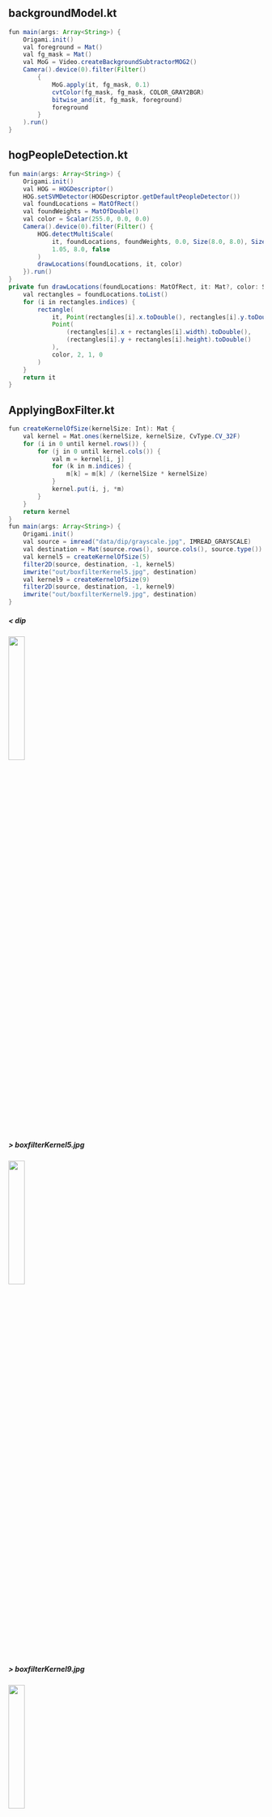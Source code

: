 ## backgroundModel.kt
```java
fun main(args: Array<String>) {
    Origami.init()
    val foreground = Mat()
    val fg_mask = Mat()
    val MoG = Video.createBackgroundSubtractorMOG2()
    Camera().device(0).filter(Filter()
        {
            MoG.apply(it, fg_mask, 0.1)
            cvtColor(fg_mask, fg_mask, COLOR_GRAY2BGR)
            bitwise_and(it, fg_mask, foreground)
            foreground
        }
    ).run()
}
```

## hogPeopleDetection.kt
```java
fun main(args: Array<String>) {
    Origami.init()
    val HOG = HOGDescriptor()
    HOG.setSVMDetector(HOGDescriptor.getDefaultPeopleDetector())
    val foundLocations = MatOfRect()
    val foundWeights = MatOfDouble()
    val color = Scalar(255.0, 0.0, 0.0)
    Camera().device(0).filter(Filter() {
        HOG.detectMultiScale(
            it, foundLocations, foundWeights, 0.0, Size(8.0, 8.0), Size(32.0, 32.0),
            1.05, 8.0, false
        )
        drawLocations(foundLocations, it, color)
    }).run()
}
private fun drawLocations(foundLocations: MatOfRect, it: Mat?, color: Scalar): Mat? {
    val rectangles = foundLocations.toList()
    for (i in rectangles.indices) {
        rectangle(
            it, Point(rectangles[i].x.toDouble(), rectangles[i].y.toDouble()),
            Point(
                (rectangles[i].x + rectangles[i].width).toDouble(),
                (rectangles[i].y + rectangles[i].height).toDouble()
            ),
            color, 2, 1, 0
        )
    }
    return it
}
```

## ApplyingBoxFilter.kt
```java
fun createKernelOfSize(kernelSize: Int): Mat {
    val kernel = Mat.ones(kernelSize, kernelSize, CvType.CV_32F)
    for (i in 0 until kernel.rows()) {
        for (j in 0 until kernel.cols()) {
            val m = kernel[i, j]
            for (k in m.indices) {
                m[k] = m[k] / (kernelSize * kernelSize)
            }
            kernel.put(i, j, *m)
        }
    }
    return kernel
}
fun main(args: Array<String>) {
    Origami.init()
    val source = imread("data/dip/grayscale.jpg", IMREAD_GRAYSCALE)
    val destination = Mat(source.rows(), source.cols(), source.type())
    val kernel5 = createKernelOfSize(5)
    filter2D(source, destination, -1, kernel5)
    imwrite("out/boxfilterKernel5.jpg", destination)
    val kernel9 = createKernelOfSize(9)
    filter2D(source, destination, -1, kernel9)
    imwrite("out/boxfilterKernel9.jpg", destination)
}
```
##### < dip 
<img src="data/dip/grayscale.jpg" height=25% width=25%/>

##### > boxfilterKernel5.jpg 
<img src="out/boxfilterKernel5.jpg" height=25% width=25%/>

##### > boxfilterKernel9.jpg 
<img src="out/boxfilterKernel9.jpg" height=25% width=25%/>


## GaussianFilter.kt
```java
fun main(args: Array<String>) {
    Origami.init()
    val source = imread("data/dip/digital_image_processing.jpg", IMREAD_COLOR)
    val destination = Mat(source.rows(), source.cols(), source.type())
    GaussianBlur(source, destination, Size(11.0, 11.0), 0.0)
    imwrite("out/gaussianblur1.jpg", destination)
    GaussianBlur(source, destination, Size(45.0, 45.0), 0.0)
    imwrite("out/gaussianblur45.jpg", destination)
}
```
##### < dip 
<img src="data/dip/digital_image_processing.jpg" height=25% width=25%/>

##### > gaussianblur1.jpg 
<img src="out/gaussianblur1.jpg" height=25% width=25%/>

##### > gaussianblur45.jpg 
<img src="out/gaussianblur45.jpg" height=25% width=25%/>


## ApplyingWatermarkWithROI.kt
```java
fun main(args: Array<String>) {
    Origami.init()
    val source = imread("data/dip/digital_image_processing.jpg", IMREAD_COLOR)
    val waterMark = imread("data/dip/watermark.jpg", IMREAD_COLOR)
    val ROI = Rect(20, 20, waterMark.cols(), waterMark.rows())
    addWeighted(source.submat(ROI), 0.8, waterMark, 0.2, 1.0, source.submat(ROI))
    imwrite("out/watermarkedROI.jpg", source)
}
```
##### < dip 
<img src="data/dip/digital_image_processing.jpg" height=25% width=25%/>

##### < dip 
<img src="data/dip/watermark.jpg" height=25% width=25%/>

##### > watermarkedROI.jpg 
<img src="out/watermarkedROI.jpg" height=25% width=25%/>


## EnhanceImageSharpness.kt
```java
fun main(args: Array<String>) {
    Origami.init()
    val source = imread("data/dip/digital_image_processing.jpg", IMREAD_COLOR)
    val destination = Mat(source.rows(), source.cols(), source.type())
    GaussianBlur(source, destination, Size(1.0, 1.0), 10.0)
    addWeighted(source, 1.5, destination, -0.5, 0.0, destination)
    imwrite("out/sharp.jpg", destination)
}
```
##### < dip 
<img src="data/dip/digital_image_processing.jpg" height=25% width=25%/>

##### > sharp.jpg 
<img src="out/sharp.jpg" height=25% width=25%/>


## Sobel.kt
```java
fun main(args: Array<String>) {
    init()
    val kernelSize = 3
    val source = imread("data/dip/grayscale.jpg", IMREAD_GRAYSCALE)
    val destination = Mat(source.rows(), source.cols(), source.type())
    val kernel: Mat = object : Mat(kernelSize, kernelSize, CV_32F) {
        init {
            put(0, 0, -1.0)
            put(0, 1, 0.0)
            put(0, 2, 1.0)
            put(1, 0, - 2.0)
            put(1, 1, 0.0)
            put(1, 2, 2.0)
            put(2, 0, -1.0)
            put(2, 1, 0.0)
            put(2, 2, 1.0)
        }
    }
    filter2D(source, destination, -1, kernel)
    imwrite("out/sobel.jpg", destination)
}
```
##### < dip 
<img src="data/dip/grayscale.jpg" height=25% width=25%/>

##### > sobel.jpg 
<img src="out/sobel.jpg" height=25% width=25%/>


## EnhanceImageBrightness.kt
```java
fun main(args: Array<String>) {
    Origami.init()
    var alpha = 2.0
    var beta = 50.0
    val source = imread("data/dip/digital_image_processing.jpg", IMREAD_COLOR)
    val destination = Mat(source.rows(), source.cols(), source.type())
    source.convertTo(destination, -1, alpha, beta)
    imwrite("out/brightWithAlpha2Beta50.jpg", destination)
}
```
##### < dip 
<img src="data/dip/digital_image_processing.jpg" height=25% width=25%/>

##### > brightWithAlpha2Beta50.jpg 
<img src="out/brightWithAlpha2Beta50.jpg" height=25% width=25%/>


## Prewitt.kt
```java
fun main(args: Array<String>) {
    init()
    val kernelSize = 3
    val source = imread("data/dip/grayscale.jpg", IMREAD_GRAYSCALE)
    val destination = Mat(source.rows(), source.cols(), source.type())
    val kernel: Mat = object : Mat(kernelSize, kernelSize, CV_32F) {
        init {
            put(0, 0, -1.0)
            put(0, 1, 0.0)
            put(0, 2, 1.0)
            put(1, 0, -1.0)
            put(1, 1, 0.0)
            put(1, 2, 1.0)
            put(2, 0, -1.0)
            put(2, 1, 0.0)
            put(2, 2, 1.0)
        }
    }
    filter2D(source, destination, -1, kernel)
    imwrite("out/prewitt.jpg", destination)
}
```
##### < dip 
<img src="data/dip/grayscale.jpg" height=25% width=25%/>

##### > prewitt.jpg 
<img src="out/prewitt.jpg" height=25% width=25%/>


## ZoomingEffect.kt
```java
fun main(args: Array<String>) {
    Origami.init()
    val source = imread("data/dip/grayscale.jpg", IMREAD_GRAYSCALE)
    val zoomingFactor = 3
    val destination = Mat(source.rows(), source.cols(), source.type())
    resize(
        source,
        destination,
        destination.size(),
        zoomingFactor.toDouble(),
        zoomingFactor.toDouble(),
        INTER_LINEAR
    )
    imwrite("out/zoomed2.jpg", destination)
}
```
##### < dip 
<img src="data/dip/grayscale.jpg" height=25% width=25%/>

##### > zoomed2.jpg 
<img src="out/zoomed2.jpg" height=25% width=25%/>


## Kirsch.kt
```java
fun main(args: Array<String>) {
    init()
    val kernelSize = 3
    val source = imread("data/dip/grayscale.jpg", IMREAD_GRAYSCALE)
    val destination = Mat(source.rows(), source.cols(), source.type())
    val kernel: Mat = object : Mat(kernelSize, kernelSize, CV_32F) {
        init {
            put(0, 0, -3.0)
            put(0, 1, -3.0)
            put(0, 2, -3.0)
            put(1, 0, -3.0)
            put(1, 1, -3.0)
            put(1, 2, -3.0)
            put(2, 0, 5.0)
            put(2, 1, 5.0)
            put(2, 2, 5.0)
        }
    }
    filter2D(source, destination, -1, kernel)
    imwrite("out/kirsch.jpg", destination)
}
```
##### < dip 
<img src="data/dip/grayscale.jpg" height=25% width=25%/>

##### > kirsch.jpg 
<img src="out/kirsch.jpg" height=25% width=25%/>


## Pixelize.kt
```java
/**
 */
fun main(args: Array<String>) {
    init()
    val (source, temp,target) = listOf(imread("data/bear.png"), Mat(),Mat())
     val (w, h) = listOf(16.0, 16.0)
    resize(source, temp, Size(w, h), 1.0,1.0, INTER_LINEAR)
    resize(temp, target, source.size(), 1.0,1.0,INTER_NEAREST)
    imwrite("out/pixelized.jpg", target)
}
```
##### < bear.png 
<img src="data/bear.png" height=25% width=25%/>

##### > pixelized.jpg 
<img src="out/pixelized.jpg" height=25% width=25%/>


## ImageShapeConversions.kt
```java
fun main(args: Array<String>) {
    Origami.init()
    val input = File("data/dip/digital_image_processing.jpg")
    val image = ImageIO.read(input)
    val data = (image.raster.dataBuffer as DataBufferByte).data
    val mat = Mat(image.height, image.width, CvType.CV_8UC3)
    mat.put(0, 0, data)
    val mat1 = Mat(image.height, image.width, CvType.CV_8UC3)
    flip(mat, mat1, -1)
    val data1 = ByteArray(mat1.rows() * mat1.cols() * mat1.elemSize().toInt())
    mat1[0, 0, data1]
    val image1 = BufferedImage(mat1.cols(), mat1.rows(), 5)
    image1.raster.setDataElements(0, 0, mat1.cols(), mat1.rows(), data1)
    val outout = File("hsv.jpg")
    ImageIO.write(image1, "jpg", outout)
}
```

## BasicThresholding.kt
```java
fun main(args: Array<String>) {
    Origami.init()
    val source = imread("data/dip/digital_image_processing.jpg", IMREAD_COLOR)
    val destination = Mat(source.rows(), source.cols(), source.type())
    threshold(source, destination, 127.0, 255.0, THRESH_TOZERO)
    imwrite("out/ThreshZero.jpg", destination)
    threshold(source, destination, 127.0, 255.0, THRESH_TOZERO_INV)
    imwrite("out/ThreshZeroInv.jpg", destination)
    threshold(source, destination, 127.0, 255.0, THRESH_BINARY)
    imwrite("out/ThreshBinary.jpg", destination)
    threshold(source, destination, 127.0, 255.0, THRESH_BINARY_INV)
    imwrite("out/ThreshBinaryInv.jpg", destination)
}
```
##### < dip 
<img src="data/dip/digital_image_processing.jpg" height=25% width=25%/>

##### > ThreshZero.jpg 
<img src="out/ThreshZero.jpg" height=25% width=25%/>

##### > ThreshZeroInv.jpg 
<img src="out/ThreshZeroInv.jpg" height=25% width=25%/>

##### > ThreshBinary.jpg 
<img src="out/ThreshBinary.jpg" height=25% width=25%/>

##### > ThreshBinaryInv.jpg 
<img src="out/ThreshBinaryInv.jpg" height=25% width=25%/>


## EnhanceImageContrast.kt
```java
fun main(args: Array<String>) {
    Origami.init()
    val source = imread("data/dip/grayscale.jpg", IMREAD_GRAYSCALE)
    val destination = Mat(source.rows(), source.cols(), source.type())
    equalizeHist(source, destination)
    imwrite("out/contrast.jpg", destination)
}
```
##### < dip 
<img src="data/dip/grayscale.jpg" height=25% width=25%/>

##### > contrast.jpg 
<img src="out/contrast.jpg" height=25% width=25%/>


## ImagePyramid.kt
```java
fun main(args: Array<String>) {
    Origami.init()
    var source = imread("data/dip/digital_image_processing.jpg", IMREAD_COLOR)
    val destination1 = Mat(source.rows() * 2, source.cols() * 2, source.type())
    pyrUp(source, destination1, Size((source.cols() * 2).toDouble(), (source.rows() * 2).toDouble()))
    imwrite("out/pyrUp.jpg", destination1)
    source = imread("data/dip/digital_image_processing.jpg", IMREAD_COLOR)
    val destination = Mat(source.rows() / 2, source.cols() / 2, source.type())
    pyrDown(source, destination, Size((source.cols() / 2).toDouble(), (source.rows() / 2).toDouble()))
    imwrite("out/pyrDown.jpg", destination)
}
```
##### < dip 
<img src="data/dip/digital_image_processing.jpg" height=25% width=25%/>

##### < dip 
<img src="data/dip/digital_image_processing.jpg" height=25% width=25%/>

##### > pyrUp.jpg 
<img src="out/pyrUp.jpg" height=25% width=25%/>

##### > pyrDown.jpg 
<img src="out/pyrDown.jpg" height=25% width=25%/>


## ErodingDilating.kt
```java
fun main(args: Array<String>) {
    Origami.init()
    val source = imread("data/dip/digital_image_processing.jpg", IMREAD_COLOR)
    val destination = Mat(source.rows(), source.cols(), source.type())
    val erosion_size = 5
    val element = getStructuringElement(
        MORPH_RECT,
        Size((2 * erosion_size + 1).toDouble(), (2 * erosion_size + 1).toDouble())
    )
    erode(source, destination, element)
    imwrite("out/erosion.jpg", destination)
    val dilation_size = 5
    val element1 = getStructuringElement(
        MORPH_RECT,
        Size((2 * dilation_size + 1).toDouble(), (2 * dilation_size + 1).toDouble())
    )
    dilate(source, destination, element1)
    imwrite("out/dilation.jpg", destination)
}
```
##### < dip 
<img src="data/dip/digital_image_processing.jpg" height=25% width=25%/>

##### > erosion.jpg 
<img src="out/erosion.jpg" height=25% width=25%/>

##### > dilation.jpg 
<img src="out/dilation.jpg" height=25% width=25%/>


## AddingBorder.kt
```java
fun main(args: Array<String>) {
    Origami.init()
    val source = imread("data/dip/digital_image_processing.jpg")
    val destination = Mat(source.rows(), source.cols(), source.type())
    val top = source.rows() / 20
    val bottom = source.rows() / 20
    val left = source.cols() / 20
    val right = source.cols() / 20
    copyMakeBorder(source, destination, top, bottom, left, right, BORDER_WRAP)
    imwrite("out/borderWrap.jpg", destination)
    copyMakeBorder(source, destination, top, bottom, left, right, BORDER_REFLECT)
    imwrite("out/borderReflect.jpg", destination)
    copyMakeBorder(source, destination, top, bottom, left, right, BORDER_REPLICATE)
    imwrite("out/borderReplicate.jpg", destination)
}
```
##### < dip 
<img src="data/dip/digital_image_processing.jpg" height=25% width=25%/>

##### > borderWrap.jpg 
<img src="out/borderWrap.jpg" height=25% width=25%/>

##### > borderReflect.jpg 
<img src="out/borderReflect.jpg" height=25% width=25%/>

##### > borderReplicate.jpg 
<img src="out/borderReplicate.jpg" height=25% width=25%/>


## WeightedAverage.kt
```java
fun main(args: Array<String>) {
    Origami.init()
    val kernelSize = 9
    val source = imread("data/dip/grayscale.jpg", Imgcodecs.IMREAD_GRAYSCALE)
    val destination = Mat(source.rows(), source.cols(), source.type())
    val kernel = Mat.ones(kernelSize, kernelSize, CvType.CV_32F)
    for (i in 0 until kernel.rows()) {
        for (j in 0 until kernel.cols()) {
            val m = kernel[i, j]
            for (k in m.indices) {
                if (i == 1 && j == 1) {
                    m[k] = (10 / 18).toDouble()
                } else {
                    m[k] = m[k] / 18
                }
            }
            kernel.put(i, j, *m)
        }
    }
    filter2D(source, destination, -1, kernel)
    imwrite("out/weightedaveragefilter.jpg", destination)
}
```
##### < dip 
<img src="data/dip/grayscale.jpg" height=25% width=25%/>

##### > weightedaveragefilter.jpg 
<img src="out/weightedaveragefilter.jpg" height=25% width=25%/>


## Convolution.kt
```java
fun main(args: Array<String>) {
    init()
    val kernelSize = 3
    val source = imread("data/dip/grayscale.jpg", IMREAD_GRAYSCALE)
    val destination = Mat(source.rows(), source.cols(), source.type())
    val kernel: Mat = object : Mat(kernelSize, kernelSize, CV_32F) {
        init {
            put(0, 0, 0.0)
            put(0, 1, 0.0)
            put(0, 2, 0.0)
            put(1, 0, 0.0)
            put(1, 1, 1.0)
            put(1, 2, 0.0)
            put(2, 0, 0.0)
            put(2, 1, 0.0)
            put(2, 2, 0.0)
        }
    }
    filter2D(source, destination, -1, kernel)
    imwrite("out/understand.jpg", destination)
}
```
##### < dip 
<img src="data/dip/grayscale.jpg" height=25% width=25%/>

##### > understand.jpg 
<img src="out/understand.jpg" height=25% width=25%/>


## Laplacian.kt
```java
fun main(args: Array<String>) {
    init()
    val kernelSize = 3
    val source = imread("data/dip/grayscale.jpg", IMREAD_GRAYSCALE)
    val destination = Mat(source.rows(), source.cols(), source.type())
    val kernel: Mat = object : Mat(kernelSize, kernelSize, CV_32F) {
        init {
            put(0, 0, 0.0)
            put(0, 1, -1.0)
            put(0, 2, 0.0)
            put(1, 0, - 1.0)
            put(1, 1, 4.0)
            put(1, 2, -1.0)
            put(2, 0, 0.0)
            put(2, 1, -1.0)
            put(2, 2, 0.0)
        }
    }
    filter2D(source, destination, -1, kernel)
    imwrite("out/laplacian.jpg", destination)
}
```
##### < dip 
<img src="data/dip/grayscale.jpg" height=25% width=25%/>

##### > laplacian.jpg 
<img src="out/laplacian.jpg" height=25% width=25%/>


## ColorSpaceConversion.kt
```java
fun main(args: Array<String>) {
    Origami.init()
    val mat = imread("data/dip/digital_image_processing.jpg")
    val mat1 = Mat(mat.width(), mat.height(), CvType.CV_8UC3)
    cvtColor(mat, mat1, COLOR_RGB2HSV)
    imwrite("out/hsv.jpg", mat1)
}
```
##### < dip 
<img src="data/dip/digital_image_processing.jpg" height=25% width=25%/>

##### > hsv.jpg 
<img src="out/hsv.jpg" height=25% width=25%/>


## Robinson.kt
```java
fun main(args: Array<String>) {
    init()
    val kernelSize = 3
    val source = imread("data/dip/grayscale.jpg", IMREAD_GRAYSCALE)
    val destination = Mat(source.rows(), source.cols(), source.type())
    val kernel: Mat = object : Mat(kernelSize, kernelSize, CV_32F) {
        init {
            put(0, 0, -1.0)
            put(0, 1, 0.0)
            put(0, 2, 1.0)
            put(1, 0, - 2.0)
            put(1, 1, 0.0)
            put(1, 2, 2.0)
            put(2, 0, -1.0)
            put(2, 1, 0.0)
            put(2, 2, 1.0)
        }
    }
    filter2D(source, destination, -1, kernel)
    imwrite("out/robinson.jpg", destination)
}
```
##### < dip 
<img src="data/dip/grayscale.jpg" height=25% width=25%/>

##### > robinson.jpg 
<img src="out/robinson.jpg" height=25% width=25%/>


## ApplyingWatermark.kt
```java
fun main(args: Array<String>) {
    Origami.init()
    val source = imread("data/dip/digital_image_processing.jpg", IMREAD_COLOR)
    putText(
        source, "dip.hellonico.info", Point((source.rows() / 2).toDouble(), (source.cols() / 2).toDouble()),
        FONT_ITALIC, 1.0, Scalar(255.0)
    )
    imwrite("out/watermarked.jpg", source)
}
```
##### < dip 
<img src="data/dip/digital_image_processing.jpg" height=25% width=25%/>

##### > watermarked.jpg 
<img src="out/watermarked.jpg" height=25% width=25%/>


## BilateralFilter.kt
```java
fun main(args: Array<String>) {
    Origami.init()
    val src = imread("data/marcel2019.jpg")
    val dst = Mat()
    bilateralFilter(src, dst, 15, 80.0, 80.0, Core.BORDER_DEFAULT)
    imwrite("out/bilateral.jpg", dst)
}
```
##### < marcel2019.jpg 
<img src="data/marcel2019.jpg" height=25% width=25%/>

##### > bilateral.jpg 
<img src="out/bilateral.jpg" height=25% width=25%/>


## BoxFilter.kt
```java
fun main(args: Array<String>) {
    Origami.init()
    val src = imread("data/marcel2019.jpg")
    val dst = Mat()
    val size = Size(45.0, 45.0)
    val point = Point(-1.0, -1.0)
    boxFilter(src, dst, 50, size, point, true, Core.BORDER_DEFAULT)
    imwrite("out/RboxFilter.jpg", dst)
}
```
##### < marcel2019.jpg 
<img src="data/marcel2019.jpg" height=25% width=25%/>

##### > RboxFilter.jpg 
<img src="out/RboxFilter.jpg" height=25% width=25%/>


## SQRBoxFilterTest.kt
```java
fun main(args: Array<String>) {
    Origami.init()
    val src = imread("data/marcel2019.jpg")
    val dst = Mat()
    sqrBoxFilter(src, dst, -1, Size(1.0, 1.0))
    imwrite("out/sqrBoxFilter.jpg", dst)
}
```
##### < marcel2019.jpg 
<img src="data/marcel2019.jpg" height=25% width=25%/>

##### > sqrBoxFilter.jpg 
<img src="out/sqrBoxFilter.jpg" height=25% width=25%/>


## Filter2D.kt
```java
fun main(args: Array<String>) {
    Origami.init()
    val src = imread("data/marcel2019.jpg")
    val dst = Mat()
    val kernel = Mat.ones(5, 5, CvType.CV_32F)
    for (i in 0 until kernel.rows()) {
        for (j in 0 until kernel.cols()) {
            val m:DoubleArray = kernel[i, j]
            for (k in 1 until m.size) {
                m[k] = m[k] / 2
            }
            kernel.put(i, j, *m)
        }
    }
    println(kernel.dump())
    filter2D(src, dst, -1, kernel)
    imwrite("out/filter2d.jpg", dst)
}
```
##### < marcel2019.jpg 
<img src="data/marcel2019.jpg" height=25% width=25%/>

##### > filter2d.jpg 
<img src="out/filter2d.jpg" height=25% width=25%/>


## BlurTest.kt
```java
fun main(args: Array<String>) {
    Origami.init()
    val (src,dst) = listOf(imread("data/marcel.jpg"), Mat())
    blur(src, dst, Size(100.0, 100.0), Point(20.0, 30.0), BORDER_REFLECT)
    imwrite("out/blur.jpg", dst)
}
```
##### < marcel.jpg 
<img src="data/marcel.jpg" height=25% width=25%/>

##### > blur.jpg 
<img src="out/blur.jpg" height=25% width=25%/>


## GaussianTest.kt
```java
fun main(args: Array<String>) {
    Origami.init()
    val src = imread("data/marcel2019.jpg")
    val dst = Mat()
    GaussianBlur(src, dst, Size(45.0, 45.0), 0.0)
    imwrite("out/blur.jpg", dst)
}
```
##### < marcel2019.jpg 
<img src="data/marcel2019.jpg" height=25% width=25%/>

##### > blur.jpg 
<img src="out/blur.jpg" height=25% width=25%/>


## MedianTest.kt
```java
fun main(args: Array<String>) {
    Origami.init()
    val src = imread("data/marcel2019.jpg")
    val dst = Mat()
    medianBlur(src, dst, 15)
    imwrite("out/blur.jpg", dst)
}
```
##### < marcel2019.jpg 
<img src="data/marcel2019.jpg" height=25% width=25%/>

##### > blur.jpg 
<img src="out/blur.jpg" height=25% width=25%/>


## OptimizingGrabcut.kt
```java
fun main(args: Array<String>) {
    Origami.init()
    val mat = imread("data/marcel2019.jpg")
    val result = extractFace(mat, 300, 1200, 300, 900)
    imwrite("out/grabcut.jpg", result)
}
fun extractFace(image: Mat, xOne: Int, xTwo: Int, yOne: Int, yTwo: Int): Mat {
    val rectangle = Rect(xOne, yOne, xTwo, yTwo)
    val result = Mat()
    val bgdModel = Mat()
    val fgdModel = Mat()
    val source = Mat(1, 1, CvType.CV_8U, Scalar(3.0))
    val iteration:Int = 1
    grabCut(image, result, rectangle, bgdModel, fgdModel, iteration, GC_INIT_WITH_RECT)
    compare(result, source, result, CMP_EQ)
    val foreground = Mat(image.size(), CvType.CV_8UC3, Scalar(255.0, 255.0, 255.0))
    image.copyTo(foreground, result)
    return foreground
}
```
##### < marcel2019.jpg 
<img src="data/marcel2019.jpg" height=25% width=25%/>

##### > grabcut.jpg 
<img src="out/grabcut.jpg" height=25% width=25%/>


## BodyTransfer.kt
```java
const val DEFAULT_CLASSIFIER =
const val CLASSIFIER_PATH = "haarcascade.xml"
val COLOR = Scalar(0.0, 100.0, 0.0)
fun main(args: Array<String>) {
    Origami.init()
    val imageUrl = if (args.size >= 1 && args[0] != null) args[0] else DEFAULT_IMAGE
    val classifierUrl = if (args.size >= 2 && args[1] != null) args[1] else DEFAULT_CLASSIFIER
    Downloader.transfer(imageUrl, "data/image.jpg")
    Downloader.transfer(classifierUrl, CLASSIFIER_PATH)
    val classifier = CascadeClassifier()
    classifier.load(CLASSIFIER_PATH)
    val mat = imread("data/image.jpg")
    val bodies = MatOfRect()
    classifier.detectMultiScale(mat, bodies)
    for (body in bodies.toList()) {
        Imgproc.rectangle(
            mat,
            Point(body.x.toDouble(), body.y.toDouble()),
            Point((body.x + body.width).toDouble(), (body.y + body.height).toDouble()),
            COLOR,
            3
        )
    }
    imwrite("out/bodytransfer.jpg", mat)
}
```
##### < image.jpg 
<img src="data/image.jpg" height=25% width=25%/>

##### > bodytransfer.jpg 
<img src="out/bodytransfer.jpg" height=25% width=25%/>


## hello.kt
```java
fun main(args: Array<String>) {
    Origami.init()
    val hello = eye(3, 3, CV_8UC1)
    println(hello.dump())
}
```

## InPainting.kt
```java
/**
 */
fun main(args: Array<String>) {
    Origami.init()
    val img = imread("data/geeksforgeeks/cat_damaged.png")
    val mask = imread("data/geeksforgeeks/cat_mask.png", 0)
    val dst = Mat()
    inpaint(img, mask, dst, 3.0, INPAINT_NS)
    imwrite("out/cat_inpainted.png", dst)
}
```
##### < geeksforgeeks 
<img src="data/geeksforgeeks/cat_damaged.png" height=25% width=25%/>

##### < geeksforgeeks 
<img src="data/geeksforgeeks/cat_mask.png" height=25% width=25%/>

##### > cat_inpainted.png 
<img src="out/cat_inpainted.png" height=25% width=25%/>


## simple.kt
```java
fun main(args: Array<String>) {
    init()
    Camera().run()
}
```

## simpleWithFilter.kt
```java
fun main(args: Array<String>) {
    init()
    Camera().filter(Function { im ->
        val (temp,target) = listOf(Mat(), Mat())
        val dx = 16.0
        resize(im, temp, Size(dx, dx), 1.0, 1.0, INTER_LINEAR)
        resize(temp, target, im.size(), 1.0, 1.0, INTER_NEAREST)
        target
    }).run()
}
```

